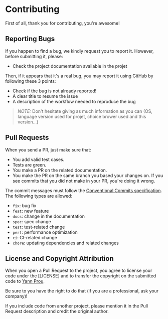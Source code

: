 # Contributing

First of all, thank you for contributing, you're awesome!

## Reporting Bugs

If you happen to find a bug, we kindly request you to report it. However, before submitting it, please:

* Check the project documentation available in the projet

Then, if it appears that it's a real bug, you may report it using GitHub by following these 3 points:

* Check if the bug is not already reported!
* A clear title to resume the issue
* A description of the workflow needed to reproduce the bug

> _NOTE:_ Don't hesitate giving as much information as you can (OS, language version used for projet, choice brower used and this version...)

## Pull Requests

When you send a PR, just make sure that:

* You add valid test cases.
* Tests are green.
* You make a PR on the related documentation.
* You make the PR on the same branch you based your changes on. If you see commits that you did not make in your PR, you're doing it wrong.

The commit messages must follow the [Conventional Commits specification](https://www.conventionalcommits.org/).
The following types are allowed:

* `fix`: bug fix
* `feat`: new feature
* `docs`: change in the documentation
* `spec`: spec change
* `test`: test-related change
* `perf`: performance optimization
* `ci`: CI-related change
* `chore`: updating dependencies and related changes

## License and Copyright Attribution

When you open a Pull Request to the project, you agree to license your code under the [LICENSE]
and to transfer the copyright on the submitted code to [Yann Prou](http://toofff.com).

Be sure to you have the right to do that (if you are a professional, ask your company)!

If you include code from another project, please mention it in the Pull Request description and credit the original author.
